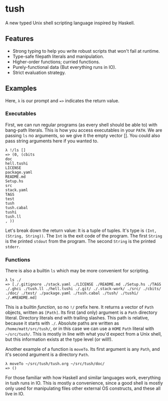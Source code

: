 # tush

A new typed Unix shell scripting language inspired by Haskell.

## Features

- Strong typing to help you write robust scripts that won't fail at runtime.
- Type-safe filepath literals and manipulation.
- Higher-order functions; curried functions.
- Purely-functional data (But everything runs in IO).
- Strict evaluation strategy.

## Examples

Here, `λ` is our prompt and `=>` indicates the return value.

### Executables

First, we can run regular programs (as every shell should be able to) with
bang-path literals. This is how you access executables in your `PATH`. We are
passing `ls` no arguments, so we give it the empty vector []. You could also
pass string arguments here if you wanted to.

```tush
λ !/ls []
=> (0, (cbits
doc
hell.tushi
LICENSE
package.yaml
README.md
Setup.hs
src
stack.yaml
TAGS
test
tush
tush.cabal
tushi
tush.ll
, ))
```

Let's break down the return value: It is a tuple of tuples. It's type is `(Int,
(String, String))`. The `Int` is the exit code of the program. The first
`String` is the printed `stdout` from the program. The second `String` is the
printed `stderr`.

### Functions
There is also a builtin `ls` which may be more convenient for scripting.

```tush
λ ls ./
=> [./.gitignore ./stack.yaml ./LICENSE ./README.md ./Setup.hs ./TAGS ./.ghci ./tush.ll ./hell.tushi ./.git/ ./.stack-work/ ./src/ ./cbits/ ./doc/ ./test/ ./package.yaml ./tush.cabal ./tush/ ./tushi/ ./.#README.md]
```

This is a builtin *function*, so no `!/` prefix here. It returns a vector of
`Path` objects, written as `[Path]`. Its first (and only) argument is a `Path`
directory literal. Directory literals end with trailing slashes. This path is
relative, because it starts with `./`. Absolute paths are written as
`/home/matt/src/tush/`, or in this case we can use a `HOME` `Path` literal with
`~/src/tush/`. This is mostly in line with what you'd expect from a Unix shell,
but this information exists at the type level (or will!).

Another example of a function is `moveTo`. Its first argument is any `Path`, and
it's second argument is a directory `Path`.

```tush
λ moveTo ~/src/tush/tush.org ~/src/tush/doc/
=> ()
```

For those familiar with how Haskell and similar languages work, everything in
tush runs in IO. This is mostly a convenience, since a good shell is mostly only
used for manipulating files other external OS constructs, and these all live in
IO.
